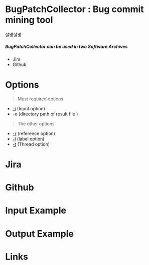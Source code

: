 # BugPatchCollector : Bug commit mining tool
설명설명
##### BugPatchCollector can be used in two Software Archives
* Jira
* Github
# Options
>Must required options 
* [-i](https://github.com/HGUISEL/BugPatchCollector/issues/7) (Input option)
* -o (directory path of result file )
>The other options
* [-r](https://github.com/HGUISEL/BugPatchCollector/issues/5) (reference option)
* [-l](https://github.com/HGUISEL/BugPatchCollector/issues/7) (label option)
* [-t](https://github.com/HGUISEL/BugPatchCollector/issues/8) (Thread option)
# Jira


# Github


# Input Example

# Output Example

# Links
